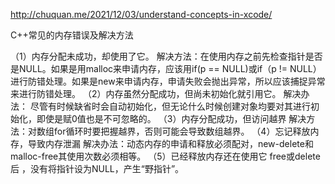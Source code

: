 http://chuquan.me/2021/12/03/understand-concepts-in-xcode/



C++常见的内存错误及解决方法

（1）内存分配未成功，却使用了它。
解决方法：在使用内存之前先检查指针是否是NULL。如果是用malloc来申请内存，应该用if(p == NULL)或if（p != NULL）进行防错处理。如果是new来申请内存，申请失败会抛出异常，所以应该捕捉异常来进行防错处理。
（2）内存虽然分配成功，但尚未初始化就引用它。
解决办法： 尽管有时候缺省时会自动初始化，但无论什么时候创建对象均要对其进行初始化，即使是赋0值也是不可忽略的。
（3）内存分配成功，但访问越界
解决方法：对数组for循环时要把握越界，否则可能会导致数组越界。
（4）忘记释放内存，导致内存泄漏
解决办法：动态内存的申请和释放必须配对，new-delete和malloc-free其使用次数必须相等。
（5）已经释放内存还在使用它
free或delete后 ，没有将指针设为NULL，产生“野指针”。